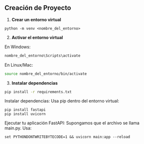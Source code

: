 ## Creación de Proyecto

1. **Crear un entorno virtual**

```prompt
python -m venv <nombre_del_entorno>
```

2. **Activar el entorno virtual**

En Windows:
```bash
nombre_del_entorno\Scripts\activate
```

En Linux/Mac:
```bash
source nombre_del_entorno/bin/activate
```

3. **Instalar dependencias**

```bash
pip install -r requirements.txt
```

Instalar dependencias: Usa pip dentro del entorno virtual:
```
pip install fastapi 
pip install uvicorn
```

Ejecutar tu aplicación FastAPI: Supongamos que el archivo se llama main.py. Usa:
```
set PYTHONDONTWRITEBYTECODE=1 && uvicorn main:app --reload
```